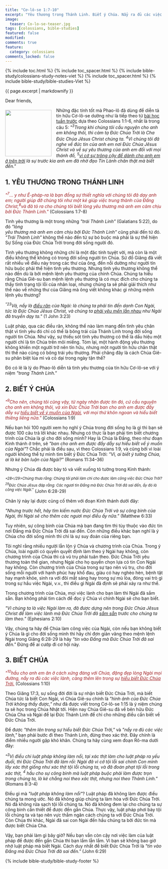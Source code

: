 ```yaml
---
title: "Cơ-lô-se 1:7-10"
excerpt: "Yêu thương trong Thánh Linh. Biết ý Chúa. Nẩy ra đủ các việc lành."
image:
  teaser: Co-lo-se-teaser.jpg
tags: [colossians, bible-studies]
featured: false
modified:
comments: true
feature:
  category: colossians
comments_locked: false
---
```


{% include toc.html %}
{% include toc_spacer.html %}
{% include bible-study/colossians-study-notes-viet %}
{% include toc_spacer.html %}
{% include bible-study/bible-studies-Viet %}

{{ page.excerpt | markdownify }}

Dear friends,

<div>
<p>
<img alt src="{{ site.url }}/assets/images/Co-lo-se-teaser.jpg" style="border: 0px none; margin: 7px 15px 0px 0px; max-width: 100%; height: 148px; padding: 0px; float: left;">
Những đặc tính tốt mà Phao-lô đã dùng để diễn tả tín hữu Cơ-lô-se dường như là tiếp theo từ <a href="{{ site.url }}/colossians-viet/Co-lo-se-01-v01-06/"><u>bài học tuần trước</u></a> dựa theo Colossians 1:1-6, nhất là trong câu 5: <i>"<sup>3</sup>Trong khi chúng tôi cầu nguyện cho anh em không thôi, thì cảm tạ Ðức Chúa Trời là Cha Ðức Chúa Jêsus Christ chúng ta. <sup>4</sup>Vì chúng tôi đã nghe về đức tin của anh em nơi Ðức Chúa Jêsus Christ và về sự yêu thương của anh em đối với mọi thánh đồ, <sup>5</sup><u>vì cớ sự trông cậy để dành cho anh em ở trên trời</u> là sự trước kia anh em đã nhờ đạo Tin Lành chân thật mà biết đến."</i>
</p>
</div>

## 1. YÊU THƯƠNG TRONG THÁNH LINH

<span style="color: rgb(159, 29, 33);">
<i>"<sup>7</sup>... y như Ê-pháp-ra là bạn đồng sự thiết nghĩa với chúng tôi đã dạy anh em; người giúp đỡ chúng tôi như một kẻ giúp việc trung thành của Ðấng Christ,<sup>8</sup>và đã tỏ ra cho chúng tôi biết lòng yêu thương mà anh em cảm chịu  
bởi Ðức Thánh Linh."</i></span> (Colossians 1:7-8)

Tình yêu thương là một trong những *"trái Thánh Linh"* (Galatians 5:22), do đó *"lòng  
yêu thương mà anh em cảm chịu bởi Ðức Thánh Linh"* cũng phải đến từ đó. *"Trái Thánh Linh"* không thể nào đến từ sự bó buộc mà phải là sự thể hiện Sự Sống của Đức Chúa Trời trong đời sống người đó.

Tình yêu thương không những chỉ là một đặc tính tuyệt vời, mà còn là một điều không thể không có trong đời sống người tin Chúa. Sứ đồ Giăng đã viết rất nhiều về điều này trong các thư của ông, đến nỗi dường như người tín hữu buộc phải thể hiện tình yêu thương. Nhưng tình yêu thương không thể nào đến dù là bởi mệnh lệnh yêu thương của chính Chúa. Chúng ta hiểu rằng Chúa Giê-su ban mệnh lệnh yêu thương là có mục đích cho chúng ta thấy tình trạng tội lỗi của nhân loại, nhưng chúng ta sẽ phải giải thích như thế nào về những thư của Giăng mà ông viết không khác gì những mệnh lệnh yêu thương?

<i><sup>"23</sup>Vả, nầy là <u>điều răn</u> của Ngài: là chúng ta phải tin đến danh Con Ngài, tức là Ðức Chúa Jêsus Christ, và chúng ta <u>phải yêu mến lẫn nhau</u> như Ngài đã truyền dạy ta."</i> (1 John 3:23)

Luật pháp, qua các điều răn, không thể nào làm mang đến tình yêu chân thật vì tình yêu đó chỉ có thể là bông trái của Thánh Linh trong đời sống người tin Chúa. Như vậy, sự thiếu sót tình yêu thương có thể là dấu hiệu một người chỉ là tin Chúa trên môi miếng. Tóm lại, một hành động yêu thương không khiến một người trở nên tín hữu, nhưng một người tín hữu chân thật thì thế nào cũng có bông trái yêu thương. Phải chăng đây là cách Chúa Giê-su phân biệt lúa mì và cỏ dại trong ngày tận thế?

Đó có lẽ là lý do Phao-lô diễn tả tình yêu thương của tín hữu Cơ-lô-se với ý niệm *"trong Thánh Linh."*

## 2. BIẾT Ý CHÚA

<span style="color: rgb(159, 29, 33);">
<i>"<sup>9</sup>Cho nên, chúng tôi cũng vậy, từ ngày nhận được tin đó, cứ cầu nguyện cho anh em không thôi, và xin Ðức Chúa Trời ban cho anh em được đầy dẫy sự <u>hiểu biết về ý muốn của Ngài</u>, với mọi thứ khôn ngoan và hiểu biết thiêng liêng nữa."</i></span> (Colossians 1:9)

Nếu bạn hỏi 100 người xem họ nghĩ ý Chúa trong đời sống họ là gì thì bạn sẽ được 100 câu trả lời khác nhau. Nhưng có thực là bạn phải tìm biết chương trình của Chúa là gì cho đời sống mình? Hay là Chúa là Đấng, theo như đoạn Kinh thánh ở trên, sẽ *"ban cho anh em được đầy dẫy sự hiểu biết về ý muốn của Ngài"*? Chắc phải là điều sau, vì theo Colossians 1:9, và cũng bởi vì loài người không thể tự mình tìm biết ý Đức Chúa Trời: *"Vì, ai biết ý tưởng Chúa, ai là kẻ bàn luận của Ngài?"* (Romans 11:34–36)

Nhưng ý Chúa đã được bày tỏ và viết xuống tỏ tường trong Kinh thánh:

*"<sup>28</29>Chúng thưa rằng: Chúng tôi phải làm chi cho được làm công việc Ðức Chúa Trời? <sup>29</sup>Ðức Chúa Jêsus đáp rằng: Các ngươi tin Ðấng mà Ðức Chúa Trời đã sai đến, ấy đó là công việc Ngài."* (John 6:28-29)

Chân lý này lại được củng cố thêm với đoạn Kinh thánh dưới đây:

*"Nhưng trước hết, hãy tìm kiếm nước Ðức Chúa Trời và sự công bình của Ngài, thì Ngài sẽ cho thêm các ngươi mọi điều ấy nữa."* (Matthew 6:33)

Tuy nhiên, sự công bình của Chúa mà bạn đang tìm thì tùy thuộc vào đức tin nơi Đấng mà Đức Chúa Trời đã sai đến. Còn những điều khác bạn nghĩ là ý Chúa cho đời sống mình thì chỉ là sự suy đoán của riêng bạn.

Tôi nghĩ rằng nhiều người lẫn lộn ý Chúa và chương trình của Chúa. Trong ý Chúa, loài người có quyền quyết định làm theo ý Ngài hay không, còn chương trình của Chúa thì cả vũ trụ phải tuân theo. Đức Chúa Trời yêu thương toàn thế gian, nhưng Ngài cho họ quyền chọn lựa có tin Con Ngài hay không. Còn chương trình của Chúa trong sự tạo nên vũ trụ, cho đời sống mỗi người với hạnh phúc hay khổ đau, giàu có hay nghèo hèn, bệnh tật hay mạnh khỏe, sinh ra với đôi mắt sáng hay trong sự mù lòa, đóng vai trò gì trong sự hầu việc Ngài, v.v., thì điều gì Ngài đã định sẽ phải xảy ra như thế.

Trong chương trình của Chúa, mọi việc lành cho bạn làm thì Ngài đã sắm sẵn. Bạn không phải tìm cách để đọc ý Chúa vì chính Ngài sẽ cho bạn biết.

*"Vì chúng ta là việc Ngài làm ra, đã được dựng nên trong Ðức Chúa Jêsus Christ để làm việc lành mà Ðức Chúa Trời đã <u>sắm sẵn</u> trước cho chúng ta làm theo."* (Ephesians 2:10)

Vậy, chúng ta hãy để Chúa làm công việc của Ngài, còn nếu bạn không biết ý Chúa là gì cho đời sống mình thì hãy chỉ đơn giản vâng theo mệnh lệnh Ngài trong Giăng 6:28-29 là hãy *"tin vào Đấng mà Đức Chúa Trời đã sai đến."* Đừng để ai cướp đi cơ hội này.

## 3. BIẾT CHÚA

<span style="color: rgb(159, 29, 33);">
<i>"<sup>10</sup>hầu cho anh em ăn ở cách xứng đáng với Chúa, đặng đẹp lòng Ngài mọi đường, nẩy ra đủ các việc lành, càng thêm lên trong sự <u>hiểu biết Ðức Chúa Trời.</u></i></span> (Colossians 1:10)

Theo Giăng 17:3, sự sống đời đời là sự nhận biết Đức Chúa Trời, mà biết Chúa tức là biết Con Ngài, vì Chúa Giê-su chính là *"hình ảnh của Ðức Chúa Trời không thấy được,"* như đã được viết trong Cơ-lô-se 1:15 là ý niệm chúng ta sẽ học trong Chúa Nhật tới. Hiện nay Chúa Giê-su đã về bên hữu Đức Chúa Cha và Ngài để lại Đức Thánh Linh để chỉ cho những điều cần biết về Đức Chúa Trời.

Để được *"thêm lên trong sự hiểu biết Ðức Chúa Trời,"* và *"nẩy ra đủ các việc lành,"* bạn phải bước đi theo Thánh Linh, đừng theo xác thịt. Đây chính là điểm nhiều người gặp khó khăn. Chúng ta hãy cùng xem đoạn Rô-ma dưới đây:

*"<sup>3</sup>Vì điều chi luật pháp không làm nổi, tại xác thịt làm cho luật pháp ra yếu đuối, thì Ðức Chúa Trời đã làm rồi: Ngài đã vì cớ tội lỗi sai chính Con mình lấy xác thịt giống như xác thịt tội lỗi chúng ta, và đã đoán phạt tội lỗi trong xác thịt, <sup>4</sup> hầu cho sự công bình mà luật pháp buộc phải làm được trọn trong chúng ta, là kẻ chẳng noi theo xác thịt, nhưng noi theo Thánh Linh."* (Romans 8:3-4)

Điều gì mà *"luật pháp không làm nổi"*? Luật pháp đã không làm được điều chúng ta mong ước. Nó đã không giúp chúng ta làm hòa với Đức Chúa Trời. Nó đã không rửa sạch tội lỗi chúng ta. Nó đã không đem lại cho chúng ta sự công bình cần thiết để được đến gần Chúa. Thực vậy, luật pháp phơi bày tội lỗi chúng ta và tạo nên vực thẳm ngăn cách chúng ta với Đức Chúa Trời. Còn Chúa thì khác, Ngài đã sai con Ngài đến hầu chúng ta bởi đức tin mà được biết Chúa Cha.

Vậy, bạn phải làm gì bây giờ? Nếu bạn vẫn còn cậy nơi việc làm của luật pháp để được đến gần Chúa thì bạn lầm lẫn lắm. Vì bạn sẽ không bao giờ nhờ luật pháp mà biết Ngài. Cách duy nhất để biết Đức Chúa Trời là *"tin vào Đấng mà Đức Chúa Trời đã sai đến."* (John 6:29)

{% include bible-study/bible-study-footer %}

